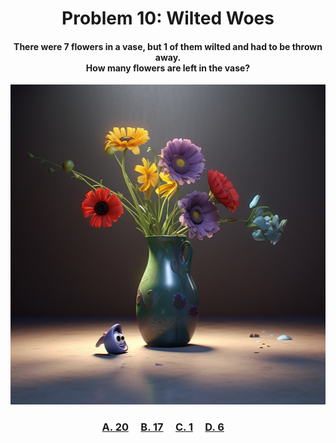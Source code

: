<h1 align="center">
Problem 10: Wilted Woes
</h1>

<h4 align="center">
There were 7 flowers in a vase, but 1 of them wilted and had to be thrown away.<br/>How many flowers are left in the vase?
</h4>

<p align="center">
<img src="image.png" height="512"/>
</p>

<h3 align="center"><span><a href="https://raw.githubusercontent.com/rain1024/math/main/assets/lose0.png">A. 20</a></span>&nbsp;&nbsp;&nbsp;&nbsp;
<span><a href="https://raw.githubusercontent.com/rain1024/math/main/assets/lose0.png">B. 17</a></span>&nbsp;&nbsp;&nbsp;&nbsp;
<span><a href="https://raw.githubusercontent.com/rain1024/math/main/assets/lose0.png">C. 1</a></span>&nbsp;&nbsp;&nbsp;&nbsp;
<span><a href="https://raw.githubusercontent.com/rain1024/math/main/assets/win0.png">D. 6</a></span>&nbsp;&nbsp;&nbsp;&nbsp;
</h3>